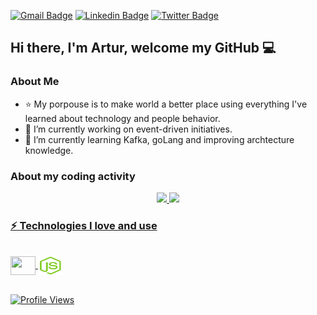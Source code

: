 
[![Gmail Badge](https://img.shields.io/badge/-arturcampos13@gmail.com-c14438?style=flat&logo=Gmail&logoColor=white)](mailto:arturcampos13@gmail.com "Connect via Email")
[![Linkedin Badge](https://img.shields.io/badge/-arturcamposrodrigues-0072b1?style=flat&logo=Linkedin&logoColor=white)](https://www.linkedin.com/in/arturcamposrodrigues/?locale=en_US/ "Connect on LinkedIn")
[![Twitter Badge](https://img.shields.io/badge/-@_artur_campos-00acee?style=flat&logo=Twitter&logoColor=white)](https://twitter.com/intent/follow?screen_name=_artur_campos "Follow on Twitter")


## Hi there, I'm Artur, welcome my GitHub 💻

### About Me
- ⭐ My porpouse is to make world a better place using everything I've learned about technology and people behavior.
- 🔭 I’m currently working on event-driven initiatives.
- 🌱 I’m currently learning Kafka, goLang and improving archtecture knowledge.



### About my coding activity
<div align="center">
  <a href="https://github.com/arturcampos">
  <img height="180em" src="https://github-readme-stats.vercel.app/api?username=arturcampos&show_icons=true&title_color=fff&icon_color=79ff97&text_color=9f9f9f&bg_color=151515&include_all_commits=true&count_private=true"/>
  <img height="180em" src="https://github-readme-stats.vercel.app/api/top-langs/?username=arturcampos&layout=compact&langs_count=7&theme=dark"/>
</div>
	
### ⚡ Technologies I love and use
  
<div style="display: inline_block"><br>
  <img align="center" height="30" width="40" src="https://raw.githubusercontent.com/devicons/devicon/master/icons/java/java.svg">
  <img align="center" height="30" width="40" src="https://raw.githubusercontent.com/devicons/devicon/master/icons/nodejs/nodejs-original.svg">                                                        
</div>
</br>

![Profile Views](https://komarev.com/ghpvc/?username=arturcampos&color=blue)




<!--
**arturcampos/arturcampos** is a ✨ _special_ ✨ repository because its `README.md` (this file) appears on your GitHub profile.

Here are some ideas to get you started:

- 🔭 I’m currently working on ...
- 🌱 I’m currently learning ...
- 👯 I’m looking to collaborate on ...
- 🤔 I’m looking for help with ...
- 💬 Ask me about ...
- 📫 How to reach me: ...
- 😄 Pronouns: ...
- ⚡ Fun fact: ...
-->
